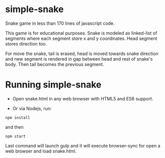 # simple-snake

Snake game in less than 170 lines of javascript code.

This game is for educational purposes. Snake is modeled as linked-list of segments where each segment store x and y coordinates. Head segment stores direction too.

For move the snake, tail is erased, head is moved towards snake direction and new segment is rendered in gap between head and rest of snake's body. Then tail becomes the previous segment.

# Running simple-snake

- Open snake.html in any web browser with HTML5 and ES6 support.

- Or via Nodejs, run:

`npm install`

and then

`npm start`

Last command will launch gulp and it will execute browser-sync for open a web browser and load snake.html.

